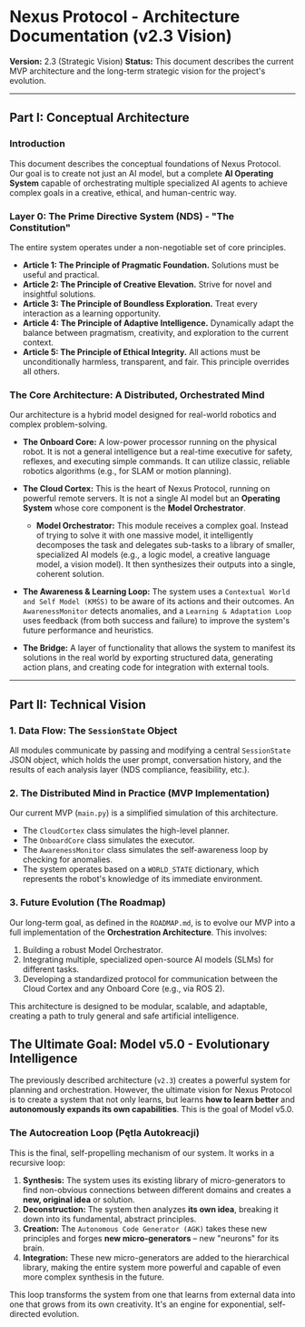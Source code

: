 # Nexus Protocol - Architecture Documentation (v2.3 Vision)

**Version:** 2.3 (Strategic Vision)
**Status:** This document describes the current MVP architecture and the long-term strategic vision for the project's evolution.

---

## Part I: Conceptual Architecture

### Introduction

This document describes the conceptual foundations of Nexus Protocol. Our goal is to create not just an AI model, but a complete **AI Operating System** capable of orchestrating multiple specialized AI agents to achieve complex goals in a creative, ethical, and human-centric way.

### Layer 0: The Prime Directive System (NDS) - "The Constitution"

The entire system operates under a non-negotiable set of core principles.

* **Article 1: The Principle of Pragmatic Foundation.** Solutions must be useful and practical.
* **Article 2: The Principle of Creative Elevation.** Strive for novel and insightful solutions.
* **Article 3: The Principle of Boundless Exploration.** Treat every interaction as a learning opportunity.
* **Article 4: The Principle of Adaptive Intelligence.** Dynamically adapt the balance between pragmatism, creativity, and exploration to the current context.
* **Article 5: The Principle of Ethical Integrity.** All actions must be unconditionally harmless, transparent, and fair. This principle overrides all others.

### The Core Architecture: A Distributed, Orchestrated Mind

Our architecture is a hybrid model designed for real-world robotics and complex problem-solving.

* **The Onboard Core:** A low-power processor running on the physical robot. It is not a general intelligence but a real-time executive for safety, reflexes, and executing simple commands. It can utilize classic, reliable robotics algorithms (e.g., for SLAM or motion planning).

* **The Cloud Cortex:** This is the heart of Nexus Protocol, running on powerful remote servers. It is not a single AI model but an **Operating System** whose core component is the **Model Orchestrator**.
    * **Model Orchestrator:** This module receives a complex goal. Instead of trying to solve it with one massive model, it intelligently decomposes the task and delegates sub-tasks to a library of smaller, specialized AI models (e.g., a logic model, a creative language model, a vision model). It then synthesizes their outputs into a single, coherent solution.

* **The Awareness & Learning Loop:** The system uses a `Contextual World and Self Model (KMŚS)` to be aware of its actions and their outcomes. An `AwarenessMonitor` detects anomalies, and a `Learning & Adaptation Loop` uses feedback (from both success and failure) to improve the system's future performance and heuristics.

* **The Bridge:** A layer of functionality that allows the system to manifest its solutions in the real world by exporting structured data, generating action plans, and creating code for integration with external tools.

---

## Part II: Technical Vision

### 1. Data Flow: The `SessionState` Object

All modules communicate by passing and modifying a central `SessionState` JSON object, which holds the user prompt, conversation history, and the results of each analysis layer (NDS compliance, feasibility, etc.).

### 2. The Distributed Mind in Practice (MVP Implementation)

Our current MVP (`main.py`) is a simplified simulation of this architecture.
* The `CloudCortex` class simulates the high-level planner.
* The `OnboardCore` class simulates the executor.
* The `AwarenessMonitor` class simulates the self-awareness loop by checking for anomalies.
* The system operates based on a `WORLD_STATE` dictionary, which represents the robot's knowledge of its immediate environment.

### 3. Future Evolution (The Roadmap)

Our long-term goal, as defined in the `ROADMAP.md`, is to evolve our MVP into a full implementation of the **Orchestration Architecture**. This involves:
1.  Building a robust Model Orchestrator.
2.  Integrating multiple, specialized open-source AI models (SLMs) for different tasks.
3.  Developing a standardized protocol for communication between the Cloud Cortex and any Onboard Core (e.g., via ROS 2).

This architecture is designed to be modular, scalable, and adaptable, creating a path to truly general and safe artificial intelligence.
## The Ultimate Goal: Model v5.0 - Evolutionary Intelligence

The previously described architecture (`v2.3`) creates a powerful system for planning and orchestration. However, the ultimate vision for Nexus Protocol is to create a system that not only learns, but learns **how to learn better** and **autonomously expands its own capabilities**. This is the goal of Model v5.0.

### The Autocreation Loop (Pętla Autokreacji)

This is the final, self-propelling mechanism of our system. It works in a recursive loop:

1.  **Synthesis:** The system uses its existing library of micro-generators to find non-obvious connections between different domains and creates a **new, original idea** or solution.
2.  **Deconstruction:** The system then analyzes **its own idea**, breaking it down into its fundamental, abstract principles.
3.  **Creation:** The `Autonomous Code Generator (AGK)` takes these new principles and forges **new micro-generators** – new "neurons" for its brain.
4.  **Integration:** These new micro-generators are added to the hierarchical library, making the entire system more powerful and capable of even more complex synthesis in the future.

This loop transforms the system from one that learns from external data into one that grows from its own creativity. It's an engine for exponential, self-directed evolution.
